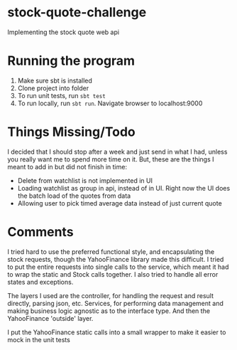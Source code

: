 # stock-quote-challenge

Implementing the stock quote web api

# Running the program
1. Make sure sbt is installed
2. Clone project into folder
3. To run unit tests, run `sbt test`
4. To run locally, run `sbt run`. Navigate browser to localhost:9000

# Things Missing/Todo
I decided that I should stop after a week and just send in what I had, unless you really want me to spend more time on it. But, these are the things I meant to add in but did not finish in time:
- Delete from watchlist is not implemented in UI
- Loading watchlist as group in api, instead of in UI. Right now the UI does the batch load of the quotes from data
- Allowing user to pick timed average data instead of just current quote

# Comments
I tried hard to use the preferred functional style, and encapsulating the stock requests, though the YahooFinance library made this difficult. I tried to put the entire requests into single calls to the service, which meant it had to wrap the static and Stock calls together. I also tried to handle all error states and exceptions.

The layers I used are the controller, for handling the request and result directly, parsing json, etc. Services, for performing data management and making business logic agnostic as to the interface type. And then the YahooFinance 'outside' layer. 

I put the YahooFinance static calls into a small wrapper to make it easier to mock in the unit tests
